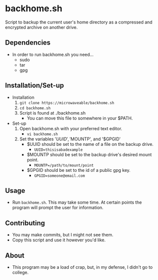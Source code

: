 # backhome.sh
Script to backup the current user's home directory as a compressed and encrypted archive on another drive.

## Dependencies
- In order to run backhome.sh you need...
	- sudo
	- tar
	- gpg

## Installation/Set-up
- Installation
	1. `git clone https://microwaveable/backhome.sh`
	2. `cd backhome.sh`
	3. Script is found at ./backhome.sh
		- You can move this file to somewhere in your $PATH.
- Set-up
	1. Open backhome.sh with your preferred text editor.
		- `vi backhome.sh`
	2. Set the variables '$UUID', '$MOUNTP', and '$GPGID'
		- $UUID should be set to the name of a file on the backup drive.
			- `UUID=thisisabadexample`
		- $MOUNTP should be set to the backup drive's desired mount point.
			- `MOUNTP=/path/to/mount/point`
		- $GPGID should be set to the id of a public gpg key.
			- `GPGID=someone@email.com`

## Usage
- Run `backhome.sh`. This may take some time. At certain points the program will prompt the user for information.

## Contributing
- You may make commits, but I might not see them.
- Copy this script and use it however you'd like.

## About
- This program may be a load of crap, but, in my defense, I didn't go to college.
